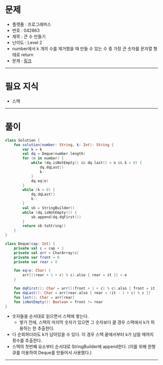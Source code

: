 # 문제
- 플랫폼 : 프로그래머스
- 번호 : 042863
- 제목 : 큰 수 만들기
- 난이도 : Level 2
- number에서 k 개의 수를 제거했을 때 만들 수 있는 수 중 가장 큰 숫자를 문자열 형태로 return
- 문제 : <a href="https://school.programmers.co.kr/learn/courses/30/lessons/42863" target="_blank">링크</a>

---

# 필요 지식
- 스택

---

# 풀이
```kotlin
class Solution {
    fun solution(number: String, k: Int): String {
        var k = k
        val dq = Deque(number.length)
        for (n in number) {
            while (dq.isNotEmpty() && dq.last() < n && k > 0) {
                dq.dqLast()
                k--
            }
            dq.eq(n)
        }
        while (k > 0) {
            dq.dqLast()
            k--
        }
        val sb = StringBuilder()
        while (dq.isNotEmpty()) {
            sb.append(dq.dqFirst())
        }
        return sb.toString()
    }
}

class Deque(cap: Int) {
    private val c = cap + 1
    private val arr = CharArray(c)
    private var front = 0
    private var rear = 0

    fun eq(e: Char) {
        arr[((rear + 1 + c) % c).also { rear = it }] = e
    }

    fun dqFirst(): Char = arr[((front + 1 + c) % c).also { front = it }]
    fun dqLast(): Char = arr[rear.also { rear = (it - 1 + c) % c }]
    fun last(): Char = arr[rear]
    fun isNotEmpty(): Boolean = front != rear
}
```
- 숫자들을 순서대로 읽으면서 스택에 쌓는다.
  - 쌓기 전에, 스택의 마지막 숫자가 있으면 그 숫자보다 클 경우 스택에서 k가 허용하는 한 추출한다.
- 다 순회하더라도 k가 남아있을 수 있다. 이 경우 스택 끝에서부터 k가 남을 때까지 횟수를 추출한다.
- 스택의 첫번째 요소부터 순서대로 StringBuilder에 append한다. (이를 위해 원형 큐를 이용하여 Deque를 만들어서 사용했다.)

---
